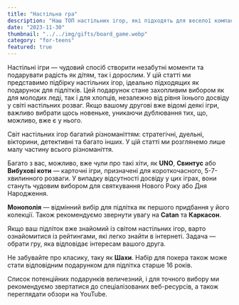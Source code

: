 ```yaml
---
title: "Настільна гра"
description: "Наш ТОП настільних ігор, які підходять для веселої компанії"
date: "2023-11-30"
thumbnail: "../../img/gifts/board_game.webp"
category: "for-teens"
featured: true
---
```


Настільні ігри — чудовий спосіб створити незабутні моменти та подарувати радість як дітям, так і дорослим. У цій
статті ми представимо підбірку настільних ігор, ідеально підходящих як подарунок для підлітків. Цей подарунок стане
захопливим вибором як для молодих леді, так і для хлопців, незалежно від рівня їхнього досвіду у світі настільних
розваг. Якщо вашому другові вже відомі деякі ігри, важливо вибрати щось новеньке, уникаючи дублювання тих, що,
можливо, вже є у нього.

Світ настільних ігор багатий різноманіттям: стратегічні, дуельні, вікторини, детективні та багато інших. У цій
статті ми розглянемо лише малу частину всього різноманіття.

Багато з вас, можливо, вже чули про такі хіти, як **UNO**, **Свинтус** або **Вибухові коти** — карточні ігри,
призначені для короткочасного, 5-7-хвилинного розваги. У випадку відсутності досвіду у цих іграх, вони стануть
чудовим вибором для святкування Нового Року або Дня Народження.

**Монополія** — відмінний вибір для підлітка як першого придбання у його колекції. Також рекомендуємо звернути увагу на
**Catan** та **Каркасон**.

Якщо ваш підліток вже знайомий із світом настільних ігор, варто ознайомитися із рейтингами, які легко знайти в
інтернеті. Задача — обрати гру, яка відповідає інтересам вашого друга.

Не забувайте про класику, таку як **Шахи**. Набір для покера також може стати відповідним подарунком для підлітка
старше 16 років.

Список потенційних подарунків величезний, і для точного вибору ми рекомендуємо звертатися до спеціалізованих
веб-ресурсів, а також переглядати обзори на YouTube.
